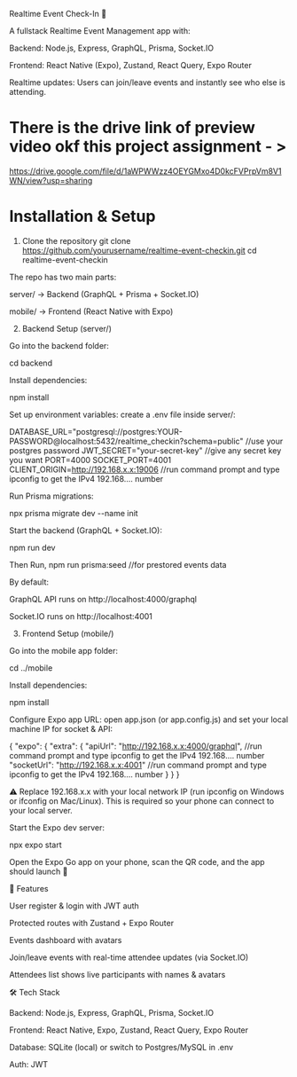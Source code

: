 Realtime Event Check-In 🎉

A fullstack Realtime Event Management app with:

Backend: Node.js, Express, GraphQL, Prisma, Socket.IO

Frontend: React Native (Expo), Zustand, React Query, Expo Router

Realtime updates: Users can join/leave events and instantly see who else is attending.

# There is the drive link of preview video okf this project assignment - >

https://drive.google.com/file/d/1aWPWWzz4OEYGMxo4D0kcFVPrpVm8V1WN/view?usp=sharing


# Installation & Setup
1. Clone the repository
git clone https://github.com/yourusername/realtime-event-checkin.git
cd realtime-event-checkin


The repo has two main parts:

server/ → Backend (GraphQL + Prisma + Socket.IO)

mobile/ → Frontend (React Native with Expo)

2. Backend Setup (server/)

Go into the backend folder:

cd backend


Install dependencies:

npm install


Set up environment variables: create a .env file inside server/:

DATABASE_URL="postgresql://postgres:YOUR-PASSWORD@localhost:5432/realtime_checkin?schema=public"  //use your postgres password 
JWT_SECRET="your-secret-key"  //give any secret key you want
PORT=4000
SOCKET_PORT=4001
CLIENT_ORIGIN=http://192.168.x.x:19006    //run command prompt and type ipconfig to get the IPv4 192.168.... number


Run Prisma migrations:

npx prisma migrate dev --name init


Start the backend (GraphQL + Socket.IO):

npm run dev

Then Run, npm run prisma:seed   //for prestored events data

By default:

GraphQL API runs on http://localhost:4000/graphql

Socket.IO runs on http://localhost:4001

3. Frontend Setup (mobile/)

Go into the mobile app folder:

cd ../mobile


Install dependencies:

npm install


Configure Expo app URL: open app.json (or app.config.js) and set your local machine IP for socket & API:

{
  "expo": {
    "extra": {
      "apiUrl": "http://192.168.x.x:4000/graphql",    //run command prompt and type ipconfig to get the IPv4 192.168.... number
      "socketUrl": "http://192.168.x.x:4001"          //run command prompt and type ipconfig to get the IPv4 192.168.... number
    }
  }
}


⚠️ Replace 192.168.x.x with your local network IP (run ipconfig on Windows or ifconfig on Mac/Linux).
This is required so your phone can connect to your local server.

Start the Expo dev server:

npx expo start


Open the Expo Go app on your phone, scan the QR code, and the app should launch 🚀

🔑 Features

User register & login with JWT auth

Protected routes with Zustand + Expo Router

Events dashboard with avatars

Join/leave events with real-time attendee updates (via Socket.IO)

Attendees list shows live participants with names & avatars

🛠️ Tech Stack

Backend: Node.js, Express, GraphQL, Prisma, Socket.IO

Frontend: React Native, Expo, Zustand, React Query, Expo Router

Database: SQLite (local) or switch to Postgres/MySQL in .env

Auth: JWT


